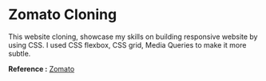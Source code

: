 # Zomato Cloning

This website cloning, showcase my skills on building responsive website by using CSS.
I used CSS flexbox, CSS grid, Media Queries to make it more subtle. 

**Reference :** [Zomato](https://www.zomato.com/kingman-ks)
